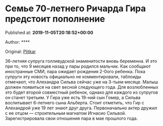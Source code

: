 
# Семье 70-летнего Ричарда Гира предстоит пополнение

Published at: **2019-11-05T20:18:52+00:00**

Author: ****

Original: [Plitkar](https://plitkar.com.ua/seme-70-letnego-richarda-gira-predstoit-popolnenie/)

36-летняя супруга голливудской знаменитости вновь беременна. И это при то, что 9 месяцев назад у пары родился мальчик.
Как сообщают иностранные СМИ, пара ожидает рождения 2-0ого ребенка. Пока супруги эту новость официально не комментировали, таблоиды отмечают, что Алехандра Сильва сейчас уже на 3-тьем месяце. Малыш должен появиться на свет весной следующего года. Для возлюбленных это будет второй совместный ребенок, однако для каждого из супругов он станет третьим. У Гира уже есть 19-ний сын Гомер, а Сильва воспитывает 6-летнего сына Альберта.
Стоит отметить, что Гир с Алехандрой уже 19 лет знают друг друга. Первоначально актер дружил с ее отцом — строительным магнатом Игнасио Сильвой. Зарегистрировала свои отношения пара в мае прошлого года.
